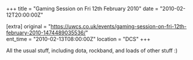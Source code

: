 +++
title = "Gaming Session on Fri 12th February 2010"
date = "2010-02-12T20:00:00Z"

[extra]
original = "https://uwcs.co.uk/events/gaming-session-on-fri-12th-february-2010-1474489035536/"    
ent_time = "2010-02-13T08:00:00Z"
location = "DCS"
+++

All the usual stuff, including dota, rockband, and loads of other stuff :)

